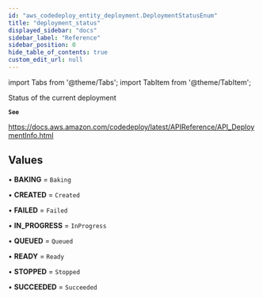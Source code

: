 ```yaml
---
id: "aws_codedeploy_entity_deployment.DeploymentStatusEnum"
title: "deployment_status"
displayed_sidebar: "docs"
sidebar_label: "Reference"
sidebar_position: 0
hide_table_of_contents: true
custom_edit_url: null
---
```


import Tabs from '@theme/Tabs';
import TabItem from '@theme/TabItem';

Status of the current deployment

**`See`**

https://docs.aws.amazon.com/codedeploy/latest/APIReference/API_DeploymentInfo.html

## Values

• **BAKING** = `Baking`

• **CREATED** = `Created`

• **FAILED** = `Failed`

• **IN\_PROGRESS** = `InProgress`

• **QUEUED** = `Queued`

• **READY** = `Ready`

• **STOPPED** = `Stopped`

• **SUCCEEDED** = `Succeeded`
